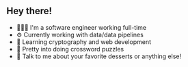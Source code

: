 ## Hey there!
- 👩🏻‍💻 I'm a software engineer working full-time
- ⚙️ Currently working with data/data pipelines
- 🌱 Learning cryptography and web development
- 📝 Pretty into doing crossword puzzles
- 🍦 Talk to me about your favorite desserts or anything else!
